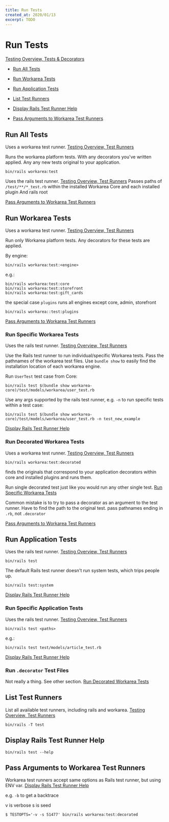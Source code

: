```yaml
---
title: Run Tests
created_at: 2020/01/13
excerpt: TODO
---
```


# Run Tests

[Testing Overview, Tests & Decorators](/articles/testing-overview.html#tests-decorators)

* [Run All Tests](#run-all-tests)
* [Run Workarea Tests](#run-workarea-tests)
* [Run Application Tests](#run-application-tests)

* [List Test Runners](#list-test-runners)
* [Display Rails Test Runner Help](#display-rails-test-runner-help)
* [Pass Arguments to Workarea Test Runners](#pass-arguments-to-workarea-test-runners)


## Run All Tests

Uses a workarea test runner.
[Testing Overview, Test Runners](/articles/testing-overview.html#test-runners)

Runs the workarea platform tests.
With any decorators you've written applied.
Any any new tests original to your application.

```
bin/rails workarea:test
```

Uses the rails test runner.
[Testing Overview, Test Runners](/articles/testing-overview.html#test-runners)
Passes paths of `/test/**/*_test.rb` within the installed
Workarea Core and each installed plugin
And rails root

[Pass Arguments to Workarea Test Runners](#pass-arguments-to-workarea-test-runners)


## Run Workarea Tests

Uses a workarea test runner.
[Testing Overview, Test Runners](/articles/testing-overview.html#test-runners)

Run only Workarea platform tests.
Any decorators for these tests are applied.

By engine:

```
bin/rails workarea:test:<engine>
```

e.g.:

```
bin/rails workarea:test:core
bin/rails workarea:test:storefront
bin/rails workarea:test:gift_cards
```

the special case `plugins` runs all engines
except core, admin, storefront

```
bin/rails workarea::test:plugins
```

[Pass Arguments to Workarea Test Runners](#pass-arguments-to-workarea-test-runners)


### Run Specific Workarea Tests

Uses the rails test runner.
[Testing Overview, Test Runners](/articles/testing-overview.html#test-runners)

Use the Rails test runner to run individual/specific Workarea tests.
Pass the pathnames of the workarea test files.
Use `bundle show` to easily find the installation location of each workarea engine.

Run `UserTest` test case from Core:

```
bin/rails test $(bundle show workarea-core)/test/models/workarea/user_test.rb
```

Use any args supported by the rails test runner, e.g. `-n` to run specific tests within a test case:

```
bin/rails test $(bundle show workarea-core)/test/models/workarea/user_test.rb -n test_new_example
```

[Display Rails Test Runner Help](#display-rails-test-runner-help)


### Run Decorated Workarea Tests

Uses a workarea test runner.
[Testing Overview, Test Runners](/articles/testing-overview.html#test-runners)

```
bin/rails workarea:test:decorated
```

finds the originals that correspond to your application decorators
within core and installed plugins and runs them.

Run single decorated test just like you would run any other single test.
[Run Specific Workarea Tests](#run-specific-workarea-tests)

Common mistake is to try to pass a decorator as an argument to the test runner.
Have to find the path to the original test.
pass pathnames ending in `.rb`, not `.decorator`

[Pass Arguments to Workarea Test Runners](#pass-arguments-to-workarea-test-runners)


## Run Application Tests

Uses the rails test runner.
[Testing Overview, Test Runners](/articles/testing-overview.html#test-runners)

```
bin/rails test
```

The default Rails test runner doesn't run system tests, which trips people up.

```
bin/rails test:system
```

[Display Rails Test Runner Help](#display-rails-test-runner-help)


### Run Specific Application Tests

Uses the rails test runner.
[Testing Overview, Test Runners](/articles/testing-overview.html#test-runners)

```
bin/rails test <paths>
```

e.g.:

```
bin/rails test test/models/article_test.rb
```

[Display Rails Test Runner Help](#display-rails-test-runner-help)


### Run `.decorator` Test Files

Not really a thing. See other section.
[Run Decorated Workarea Tests](#run-decorated-workarea-tests)


## List Test Runners

List all available test runners, including rails and workarea.
[Testing Overview, Test Runners](/articles/testing-overview.html#test-runners)

```
bin/rails -T test
```


## Display Rails Test Runner Help

```
bin/rails test --help
```

## Pass Arguments to Workarea Test Runners

Workarea test runners accept same options as Rails test runner, but using ENV var.
[Display Rails Test Runner Help](#display-rails-test-runner-help)

e.g. `-b` to get a backtrace

v is verbose
s is seed

```
$ TESTOPTS='-v -s 51477' bin/rails workarea:test:decorated
```
